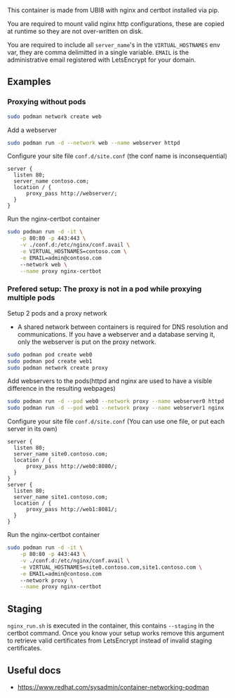 This container is made from UBI8 with nginx and certbot installed via pip.

You are required to mount valid nginx http configurations, these are copied at runtime so they are not over-written on disk.

You are required to include all `server_name`'s in the `VIRTUAL_HOSTNAMES` env var, they are comma delimitted in a single variable. `EMAIL` is the administrative email registered with LetsEncrypt for your domain.

## Examples
### Proxying without pods
```bash
sudo podman network create web
```

Add a webserver
```bash
sudo podman run -d --network web --name webserver httpd
```

Configure your site file `conf.d/site.conf` (the conf name is inconsequential)
```
server {
  listen 80;
  server_name contoso.com;
  location / {
      proxy_pass http://webserver/;
  }
}
```

Run the nginx-certbot container
```bash
sudo podman run -d -it \
    -p 80:80 -p 443:443 \
    -v ./conf.d:/etc/nginx/conf.avail \
    -e VIRTUAL_HOSTNAMES=contoso.com \
    -e EMAIL=admin@contoso.com
    --network web \
    --name proxy nginx-certbot
```

### Prefered setup: The proxy is not in a pod while proxying multiple pods
Setup 2 pods and a proxy network
- A shared network between containers is required for DNS resolution and communications. If you have a webserver and a database serving it, only the webserver is put on the proxy network.
```bash
sudo podman pod create web0
sudo podman pod create web1
sudo podman network create proxy
```

Add webservers to the pods(httpd and nginx are used to have a visible difference in the resulting webpages)
```bash
sudo podman run -d --pod web0 --network proxy --name webserver0 httpd
sudo podman run -d --pod web1 --network proxy --name webserver1 nginx
```

Configure your site file `conf.d/site.conf` (You can use one file, or put each server in its own)
```
server {
  listen 80;
  server_name site0.contoso.com;
  location / {
      proxy_pass http://web0:8080/;
  }
}
server {
  listen 80;
  server_name site1.contoso.com;
  location / {
      proxy_pass http://web1:8081/;
  }
}
```

Run the nginx-certbot container
```bash
sudo podman run -d -it \
    -p 80:80 -p 443:443 \
    -v ./conf.d:/etc/nginx/conf.avail \
    -e VIRTUAL_HOSTNAMES=site0.contoso.com,site1.contoso.com \
    -e EMAIL=admin@contoso.com
    --network proxy \
    --name proxy nginx-certbot
```

## Staging
`nginx_run.sh` is executed in the container, this contains `--staging` in the certbot command. Once you know your setup works remove this argument to retrieve valid certificates from LetsEncrypt instead of invalid staging certificates.

## Useful docs
- https://www.redhat.com/sysadmin/container-networking-podman
